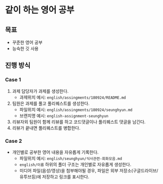 # 같이 하는 영어 공부

## 목표

- 꾸준한 영어 공부
- 능숙한 깃 사용

## 진행 방식

### Case 1

1. 과제 담당자가 과제를 생성한다.
   - 과제위치 예시: `english/assingments/180924/README.md`
1. 팀원은 과제를 풀고 풀리퀘스트를 생성한다.
   - 파일위치 예시: `english/assingments/180924/seunghyun.md`
   - 브랜치명 예시: `english-assignment-seunghyun`
1. 리뷰자외 팀원이 함께 리뷰를 하고 코드댓글이나 풀리퀘스트 댓글을 남긴다.
1. 리뷰가 끝내면 풀리퀘스트를 병합한다.

### Case 2

- 개인별로 공부한 영어 내용을 자유롭게 기록한다.
   - 파일위치 예시: `english/seunghyun/식사관련-회화모음.md`
   - `english/이름` 하위의 폴더 구조는 개인별로 자유롭게 생성한다.
   - 미디어 파일(음성/영상)을 첨부해야될 경우, 파일은 외부 저장소(구글드라이브/유투브등)에 저장하고 링크를 표시한다.
